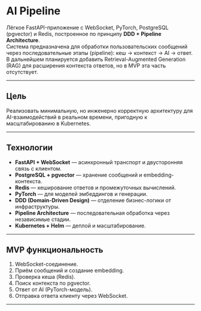 # AI Pipeline

Лёгкое FastAPI-приложение с WebSocket, PyTorch, PostgreSQL (pgvector) и Redis, построенное по принципу **DDD + Pipeline Architecture**.  
Система предназначена для обработки пользовательских сообщений через последовательные этапы (pipeline): кеш → контекст → AI → ответ.  
В дальнейшем планируется добавить Retrieval-Augmented Generation (RAG) для расширения контекста ответов, но в MVP эта часть отсутствует.

---

## Цель

Реализовать минимальную, но инженерно корректную архитектуру для AI-взаимодействий в реальном времени, пригодную к масштабированию в Kubernetes.

---

## Технологии

- **FastAPI + WebSocket** — асинхронный транспорт и двусторонняя связь с клиентом.  
- **PostgreSQL + pgvector** — хранение сообщений и embedding-контекста.  
- **Redis** — кеширование ответов и промежуточных вычислений.  
- **PyTorch** — для моделей эмбеддингов и генерации.  
- **DDD (Domain-Driven Design)** — отделение бизнес-логики от инфраструктуры.  
- **Pipeline Architecture** — последовательная обработка через независимые стадии.  
- **Kubernetes + Helm** — деплой и масштабирование.

---

## MVP функциональность

1. WebSocket-соединение.  
2. Приём сообщений и создание embedding.  
3. Проверка кеша (Redis).  
4. Поиск контекста по pgvector.  
5. Ответ от AI (PyTorch-модель).   
6. Отправка ответа клиенту через WebSocket.

---